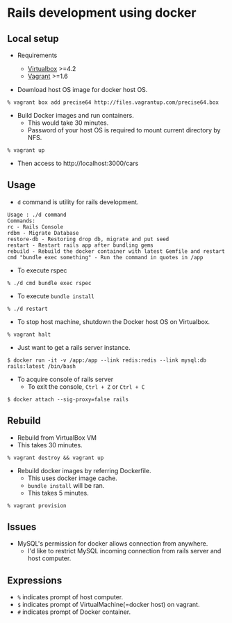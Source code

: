 Rails development using docker
====

Local setup
---

- Requirements
  - [Virtualbox](https://www.virtualbox.org) >=4.2
  - [Vagrant](https://www.vagrantup.com) >=1.6


- Download host OS image for docker host OS.

```
% vagrant box add precise64 http://files.vagrantup.com/precise64.box
```


- Build Docker images and run containers.
  - This would take 30 minutes.
  - Password of your host OS is required to mount current directory by NFS.

```
% vagrant up
```


- Then access to http://localhost:3000/cars


Usage
---

- `d` command is utility for rails development.

```
Usage : ./d command
Commands:
rc - Rails Console
rdbm - Migrate Database
restore-db - Restoring drop db, migrate and put seed
restart - Restart rails app after bundling gems
rebuild - Rebuild the docker container with latest Gemfile and restart
cmd "bundle exec something" - Run the command in quotes in /app
```


- To execute rspec

```
% ./d cmd bundle exec rspec
```


- To execute `bundle install`

```
% ./d restart
```

- To stop host machine, shutdown the Docker host OS on Virtualbox.

```
% vagrant halt
```

- Just want to get a rails server instance.

```
$ docker run -it -v /app:/app --link redis:redis --link mysql:db rails:latest /bin/bash
```

- To acquire console of rails server
  - To exit the console, `Ctrl + Z` or `Ctrl + C`

```
$ docker attach --sig-proxy=false rails
```




Rebuild
---

- Rebuild from VirtualBox VM
 - This takes 30 minutes.

```
% vagrant destroy && vagrant up
```

- Rebuild docker images by referring Dockerfile.
  - This uses docker image cache.
  - `bundle install` will be ran.
  - This takes 5 minutes.

```
% vagrant provision
```



Issues
---
- MySQL's permission for docker allows connection from anywhere.
  - I'd like to restrict MySQL incoming connection from rails server and host computer.




Expressions
---

- `%` indicates prompt of host computer.
- `$` indicates prompt of VirtualMachine(=docker host) on vagrant.
- `#` indicates prompt of Docker container.


